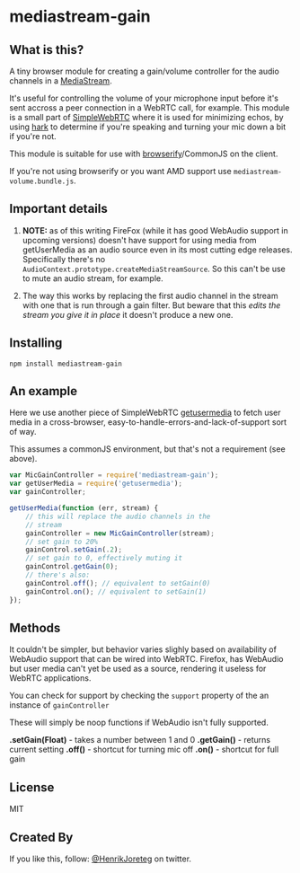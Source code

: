 # mediastream-gain

## What is this?

A tiny browser module for creating a gain/volume controller for the audio channels in a [MediaStream](https://developer.mozilla.org/en-US/docs/WebRTC/MediaStream_API).

It's useful for controlling the volume of your microphone input before it's sent accross a peer connection in a WebRTC call, for example. This module is a small part of [SimpleWebRTC](http://simplewebrtc.com) where it is used for minimizing echos, by using [hark](https://github.com/otalk/hark) to determine if you're speaking and turning your mic down a bit if you're not.

This module is suitable for use with [browserify](http://browserify.org)/CommonJS on the client.

If you're not using browserify or you want AMD support use `mediastream-volume.bundle.js`.


## Important details

1. **NOTE:** as of this writing FireFox (while it has good WebAudio support in upcoming versions) doesn't have support for using media from getUserMedia as an audio source even in its most cutting edge releases. Specifically there's no `AudioContext.prototype.createMediaStreamSource`. So this can't be use to mute an audio stream, for example.

2. The way this works by replacing the first audio channel in the stream with one that is run through a gain filter. But beware that this *edits the stream you give it in place* it doesn't produce a new one.


## Installing

```
npm install mediastream-gain
```

## An example

Here we use another piece of SimpleWebRTC [getusermedia](https://github.com/HenrikJoreteg/getusermedia) to fetch user media in a cross-browser, easy-to-handle-errors-and-lack-of-support sort of way.

This assumes a commonJS environment, but that's not a requirement (see above).

```js
var MicGainController = require('mediastream-gain');
var getUserMedia = require('getusermedia');
var gainController;

getUserMedia(function (err, stream) {
    // this will replace the audio channels in the
    // stream
    gainController = new MicGainController(stream);
    // set gain to 20%
    gainControl.setGain(.2);
    // set gain to 0, effectively muting it
    gainControl.getGain(0);
    // there's also:
    gainControl.off(); // equivalent to setGain(0)
    gainControl.on(); // equivalent to setGain(1)
});

```

## Methods

It couldn't be simpler, but behavior varies slighly based on availability of WebAudio support that can be wired into WebRTC. Firefox, has WebAudio but user media can't yet be used as a source, rendering it useless for WebRTC applications.

You can check for support by checking the `support` property of the an instance of `gainController`

These will simply be noop functions if WebAudio isn't fully supported.

**.setGain(Float)** - takes a number between 1 and 0
**.getGain()** - returns current setting
**.off()** - shortcut for turning mic off
**.on()** - shortcut for full gain


## License

MIT

## Created By

If you like this, follow: [@HenrikJoreteg](http://twitter.com/henrikjoreteg) on twitter.

